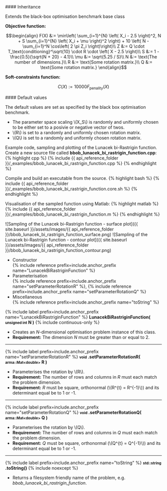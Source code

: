<div class="custom-callout custom-callout-info">
#### Inheritance

Extends the black-box optimisation benchmark base class
</div>

**Objective function:**

$$\begin{align}
F(X) &:= \min\left( \sum_{i=1}^{N} \left( X_i - 2.5 \right)^2, N + S \sum_{i=1}^{N} \left( X_i + \mu \right)^2 \right) + 10 \left( N - \sum_{i=1}^N \cos\left( 2 \pi Z_i \right)\right)\\
Z &:= Q \cdot T_\text{conditioning}^\sqrt{10} \cdot R \cdot \left( X - 2.5 \right)\\
S &:= 1 - \frac{0.5}{\sqrt{N + 20} - 4.1}\\
\mu &:= \sqrt{5.25 / S}\\
N &:= \text{The number of dimensions.}\\
R &:= \text{Some rotation matrix.}\\
Q &:= \text{Some rotation matrix.}
\end{align}$$

**Soft-constraints function:**

$$C(X) := 10000 F_\text{penality}(X)$$

<div class="custom-callout custom-callout-info">
#### Default values

The default values are set as specified by the black box optimisation benchmark.

- The parameter space scaling \\(X_S\\) is randomly and uniformly chosen to be either set to a posivie or negative vector of twos.
- \\(R\\) is set to a randomly and uniformly chosen rotation matrix.
- \\(Q\\) is set to a randomly and uniformly chosen rotation matrix.
</div>

Example code, sampling and plotting of the Lunacek bi-Rastrigin function.
Create a new source file called **bbob_lunacek_bi_rastrigin_function.cpp**:
{% highlight cpp %}
{% include {{ api_reference_folder }}/_examples/bbob_lunacek_bi_rastrigin_function.cpp %}
{% endhighlight %}

Compile and build an executable from the source.
{% highlight bash %}
{% include {{ api_reference_folder }}/_examples/bbob_lunacek_bi_rastrigin_function.core.sh %}
{% endhighlight %}

Visualisation of the sampled function using Matlab:
{% highlight matlab %}
{% include {{ api_reference_folder }}/_examples/bbob_lunacek_bi_rastrigin_function.m %}
{% endhighlight %}

![Sampling of the Lunacek bi-Rastrigin function - surface plot]({{ site.baseurl }}/assets/images/{{ api_reference_folder }}/bbob_lunacek_bi_rastrigin_function_surface.png)
![Sampling of the Lunacek bi-Rastrigin function - contour plot]({{ site.baseurl }}/assets/images/{{ api_reference_folder }}/bbob_lunacek_bi_rastrigin_function_contour.png)

- Constructor<br>
  {% include reference prefix=include.anchor_prefix name="LunacekBiRastriginFunction" %}
- Parameterisation<br>
  {% include reference prefix=include.anchor_prefix name="setParameterRotationR" %}, {% include reference prefix=include.anchor_prefix name="setParameterRotationQ" %}
- Miscellaneous<br>
  {% include reference prefix=include.anchor_prefix name="toString" %}

{% include label prefix=include.anchor_prefix name="LunacekBiRastriginFunction" %}
**LunacekBiRastriginFunction( <small>unsigned int</small> N )** {% include continuous-only %}

- Creates an *N*-dimensional optimisation problem instance of this class.
- **Requirement:** The dimension *N* must be greater than or equal to 2.

---
{% include label prefix=include.anchor_prefix name="setParameterRotationR" %}
**<small>void</small> .setParameterRotationR( <small>arma::Mat&lt;double&gt;</small> R )**

- Parameterises the rotation by \\(R\\).
- **Requirement:** The number of rows and columns in *R* must each match the problem dimension.
- **Requirement:** *R* must be square, orthonormal (\\(R^{t} = R^{-1}\\)) and its determinant equal be to 1 or -1.

---
{% include label prefix=include.anchor_prefix name="setParameterRotationQ" %}
**<small>void</small> .setParameterRotationQ( <small>arma::Mat&lt;double&gt;</small> Q )**

- Parameterises the rotation by \\(Q\\).
- **Requirement:** The number of rows and columns in *Q* must each match the problem dimension.
- **Requirement:** *Q* must be square, orthonormal (\\(Q^{t} = Q^{-1}\\)) and its determinant equal be to 1 or -1.

---
{% include label prefix=include.anchor_prefix name="toString" %}
**<small>std::string</small> .toString()** {% include noexcept %}

- Returns a filesystem friendly name of the problem, e.g. *bbob_lunacek_bi_rastrigin_function*.